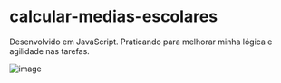 # calcular-medias-escolares
Desenvolvido em JavaScript.
Praticando para melhorar minha lógica e agilidade nas tarefas.

![image](https://user-images.githubusercontent.com/68924739/196824779-0d19177b-d586-498d-a9db-6c176d7e74a7.png)
